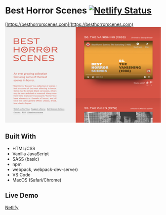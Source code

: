 # Best Horror Scenes [![Netlify Status](https://api.netlify.com/api/v1/badges/d2500aec-1e58-4369-971f-6a62af0d199d/deploy-status)](https://app.netlify.com/sites/clone-best-horror-scenes/deploys)

[https://besthorrorscenes.com](https://besthorrorscenes.com) <br />
![Best Horrer Scenes Website image](./assets/images/original-site.png)

## Built With
  - HTML/CSS 
  - Vanilla JavaScript
  - SASS (basic)
  - npm
  - webpack, webpack-dev-server)
  - VS Code
  - MacOS (Safari/Chrome)

## Live Demo
[Netlify](https://clone-best-horror-scenes.netlify.app)
